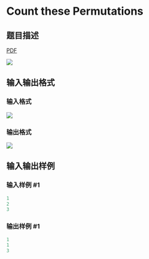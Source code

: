 # Count these Permutations

## 题目描述

[problemUrl]: https://uva.onlinejudge.org/index.php?option=com_onlinejudge&Itemid=8&category=878&page=show_problem&problem=5127

[PDF](https://uva.onlinejudge.org/external/132/p13204.pdf)

![](https://cdn.luogu.com.cn/upload/vjudge_pic/UVA13204/49c2bdf38c69855236fc74907d9f4e38f5377443.png)

## 输入输出格式

### 输入格式

![](https://cdn.luogu.com.cn/upload/vjudge_pic/UVA13204/aff54587ac1b6f2784407dfc6f16e21613d586eb.png)

### 输出格式

![](https://cdn.luogu.com.cn/upload/vjudge_pic/UVA13204/b3f00dfe451fb872be0be23a7394c8b511e91621.png)

## 输入输出样例

### 输入样例 #1

```cpp
1
2
3
```


### 输出样例 #1

```cpp
1
1
3
```


